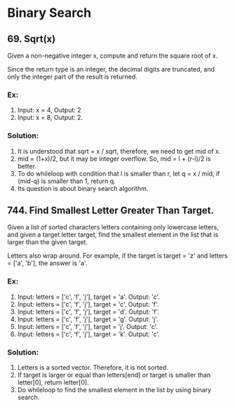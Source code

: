 # Binary Search

## 69. Sqrt(x)

Given a non-negative integer x, compute and return the square root of x.

Since the return type is an integer, the decimal digits are truncated, and only
the integer part of the result is returned.

### Ex:

1. Input: x = 4, Output: 2
2. Input: x = 8, Output: 2.

### Solution:

1. It is understood that sqrt = x / sqrt, therefore, we need to get mid of x.
2. mid = (1+x)/2, but it may be integer overflow. So, mid = l + (r-l)/2 is 
   better.
3. To do whileloop with condition that l is smaller than r, let q = x / mid,
   if (mid-q) is smaller than 1, return q.
4. Its question is about binary search algorithm.

## 744. Find Smallest Letter Greater Than Target.

Given a list of sorted characters letters containing only lowercase letters,
and given a target letter target, find the smallest element in the list that
is larger than the given target.

Letters also wrap around. For example, if the target is target = 'z' and
letters = ['a', 'b'], the answer is 'a'.

### Ex:

1. Input: letters = ['c', 'f', 'j'], target = 'a'. Output: 'c'.
2. Input: letters = ['c', 'f', 'j'], target = 'c'. Output: 'f'.
3. Input: letters = ['c', 'f', 'j'], target = 'd'. Output: 'f'.
4. Input: letters = ['c', 'f', 'j'], target = 'g'. Output: 'j'.
5. Input: letters = ['c', 'f', 'j'], target = 'j'. Output: 'c'.
6. Input: letters = ['c', 'f', 'j'], target = 'k'. Output: 'c'.

### Solution:

1. Letters is a sorted vector. Therefore, it is not sorted.
2. If target is larger or equal than letters[end] or target is smaller than
   letter[0], return letter[0].
3. Do whileloop to find the smallest element in the list by using
   binary search.
